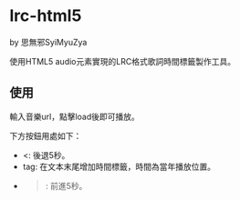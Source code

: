 # lrc-html5

by 思無邪SyiMyuZya

使用HTML5 audio元素實現的LRC格式歌詞時間標籤製作工具。

## 使用

輸入音樂url，點擊load後即可播放。

下方按鈕用處如下：

+ <: 後退5秒。
+ tag: 在文本末尾增加時間標籤，時間為當年播放位置。
+ >: 前進5秒。

